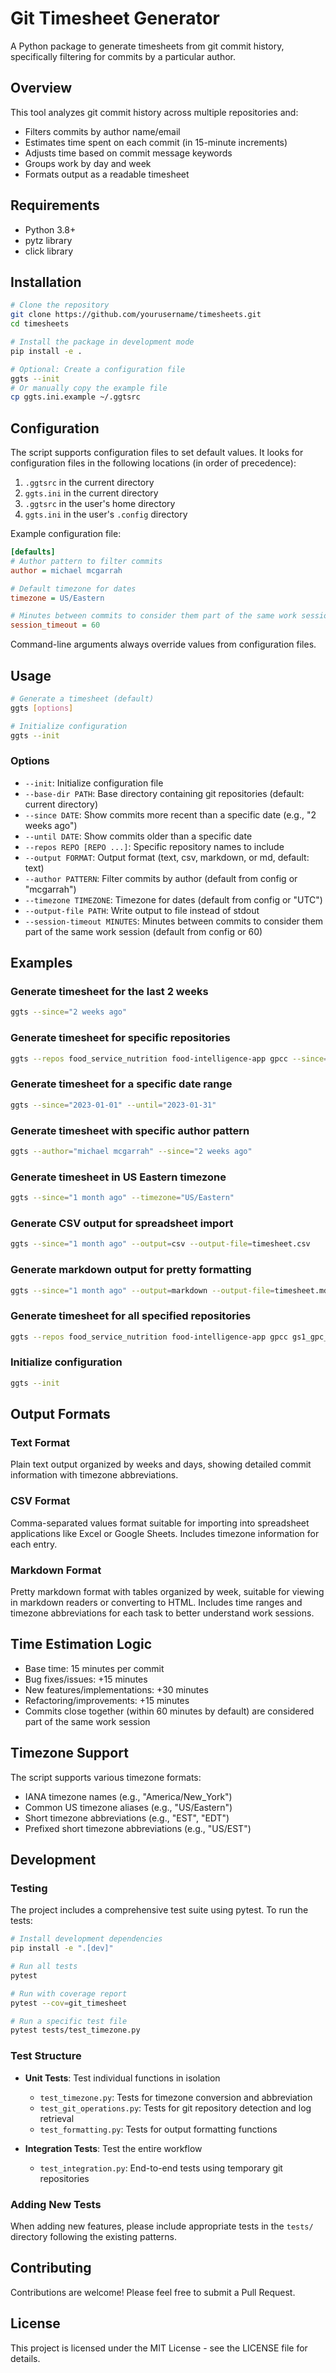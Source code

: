 # Git Timesheet Generator

A Python package to generate timesheets from git commit history, specifically filtering for commits by a particular author.

## Overview

This tool analyzes git commit history across multiple repositories and:

- Filters commits by author name/email
- Estimates time spent on each commit (in 15-minute increments)
- Adjusts time based on commit message keywords
- Groups work by day and week
- Formats output as a readable timesheet

## Requirements

- Python 3.8+
- pytz library
- click library

## Installation

```bash
# Clone the repository
git clone https://github.com/yourusername/timesheets.git
cd timesheets

# Install the package in development mode
pip install -e .

# Optional: Create a configuration file
ggts --init
# Or manually copy the example file
cp ggts.ini.example ~/.ggtsrc
```

## Configuration

The script supports configuration files to set default values. It looks for configuration files in the following locations (in order of precedence):

1. `.ggtsrc` in the current directory
2. `ggts.ini` in the current directory
3. `.ggtsrc` in the user's home directory
4. `ggts.ini` in the user's `.config` directory

Example configuration file:

```ini
[defaults]
# Author pattern to filter commits
author = michael mcgarrah

# Default timezone for dates
timezone = US/Eastern

# Minutes between commits to consider them part of the same work session
session_timeout = 60
```

Command-line arguments always override values from configuration files.

## Usage

```bash
# Generate a timesheet (default)
ggts [options]

# Initialize configuration
ggts --init
```

### Options

- `--init`: Initialize configuration file
- `--base-dir PATH`: Base directory containing git repositories (default: current directory)
- `--since DATE`: Show commits more recent than a specific date (e.g., "2 weeks ago")
- `--until DATE`: Show commits older than a specific date
- `--repos REPO [REPO ...]`: Specific repository names to include
- `--output FORMAT`: Output format (text, csv, markdown, or md, default: text)
- `--author PATTERN`: Filter commits by author (default from config or "mcgarrah")
- `--timezone TIMEZONE`: Timezone for dates (default from config or "UTC")
- `--output-file PATH`: Write output to file instead of stdout
- `--session-timeout MINUTES`: Minutes between commits to consider them part of the same work session (default from config or 60)

## Examples

### Generate timesheet for the last 2 weeks

```bash
ggts --since="2 weeks ago"
```

### Generate timesheet for specific repositories

```bash
ggts --repos food_service_nutrition food-intelligence-app gpcc --since="1 month ago"
```

### Generate timesheet for a specific date range

```bash
ggts --since="2023-01-01" --until="2023-01-31"
```

### Generate timesheet with specific author pattern

```bash
ggts --author="michael mcgarrah" --since="2 weeks ago"
```

### Generate timesheet in US Eastern timezone

```bash
ggts --since="1 month ago" --timezone="US/Eastern"
```

### Generate CSV output for spreadsheet import

```bash
ggts --since="1 month ago" --output=csv --output-file=timesheet.csv
```

### Generate markdown output for pretty formatting

```bash
ggts --since="1 month ago" --output=markdown --output-file=timesheet.md
```

### Generate timesheet for all specified repositories

```bash
ggts --repos food_service_nutrition food-intelligence-app gpcc gs1_gpc_python gs1_gpc_gtin oneworldsync_client oneworldsync_python oneworldsync_python_medium oneworldsync_python_tinydb shiny-quiz shiny-shop usda_fdc_python --since="1 month ago"
```

### Initialize configuration

```bash
ggts --init
```

## Output Formats

### Text Format

Plain text output organized by weeks and days, showing detailed commit information with timezone abbreviations.

### CSV Format

Comma-separated values format suitable for importing into spreadsheet applications like Excel or Google Sheets. Includes timezone information for each entry.

### Markdown Format

Pretty markdown format with tables organized by week, suitable for viewing in markdown readers or converting to HTML. Includes time ranges and timezone abbreviations for each task to better understand work sessions.

## Time Estimation Logic

- Base time: 15 minutes per commit
- Bug fixes/issues: +15 minutes
- New features/implementations: +30 minutes
- Refactoring/improvements: +15 minutes
- Commits close together (within 60 minutes by default) are considered part of the same work session

## Timezone Support

The script supports various timezone formats:

- IANA timezone names (e.g., "America/New_York")
- Common US timezone aliases (e.g., "US/Eastern")
- Short timezone abbreviations (e.g., "EST", "EDT")
- Prefixed short timezone abbreviations (e.g., "US/EST")

## Development

### Testing

The project includes a comprehensive test suite using pytest. To run the tests:

```bash
# Install development dependencies
pip install -e ".[dev]"

# Run all tests
pytest

# Run with coverage report
pytest --cov=git_timesheet

# Run a specific test file
pytest tests/test_timezone.py
```

### Test Structure

- **Unit Tests**: Test individual functions in isolation
  - `test_timezone.py`: Tests for timezone conversion and abbreviation
  - `test_git_operations.py`: Tests for git repository detection and log retrieval
  - `test_formatting.py`: Tests for output formatting functions

- **Integration Tests**: Test the entire workflow
  - `test_integration.py`: End-to-end tests using temporary git repositories

### Adding New Tests

When adding new features, please include appropriate tests in the `tests/` directory following the existing patterns.

## Contributing

Contributions are welcome! Please feel free to submit a Pull Request.

## License

This project is licensed under the MIT License - see the LICENSE file for details.